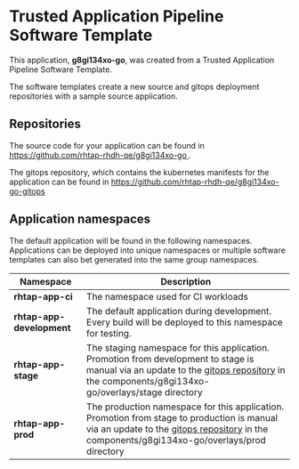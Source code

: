# Trusted Application Pipeline Software Template

This application, **g8gi134xo-go**, was created from a Trusted Application Pipeline Software Template.

The software templates create a new source and gitops deployment repositories with a sample source application. 

## Repositories

The source code for your application can be found in [https://github.com/rhtap-rhdh-qe/g8gi134xo-go ](https://github.com/rhtap-rhdh-qe/g8gi134xo-go ).
 
The gitops repository, which contains the kubernetes manifests for the application can be found in 
[https://github.com/rhtap-rhdh-qe/g8gi134xo-go-gitops ](https://github.com/rhtap-rhdh-qe/g8gi134xo-go-gitops ) 

## Application namespaces 

The default application will be found in the following namespaces. Applications can be deployed into unique namespaces or multiple software templates can also bet generated into the same group namespaces.  

|  Namespace   |  Description   |  
| -------- | -------- |
| **rhtap-app-ci** | The namespace used for CI workloads |
| **rhtap-app-development** | The default application during development. Every build will be deployed to this namespace for testing. |
| **rhtap-app-stage** | The staging namespace for this application. Promotion from development to stage is manual via an update to the [gitops repository](https://github.com/rhtap-rhdh-qe/g8gi134xo-go-gitops ) in the components/g8gi134xo-go/overlays/stage directory |
| **rhtap-app-prod** | The production namespace for this application. Promotion from stage to production is manual via an update to the [gitops repository](https://github.com/rhtap-rhdh-qe/g8gi134xo-go-gitops ) in the components/g8gi134xo-go/overlays/prod directory |